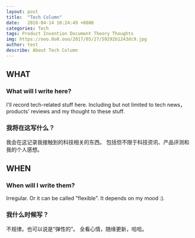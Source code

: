 ```yaml
---
layout: post
title:  "Tech Column"
date:   2016-04-14 10:24:49 +0800
categories: Tech
tags: Product Invention Document Theory Thoughts
img: https://ooo.0o0.ooo/2017/05/27/59292b1243dc9.jpg
author: test
describe: About Tech Column
---
```


## WHAT

### What will I write here?
I'll record tech-related stuff here. Including but not limited to tech news，products' reviews and my thought to these stuff.
### 我将在这写什么？
我会在这记录我接触到的科技相关的东西。 包括但不限于科技资讯、产品评测和我的个人感想。

## WHEN

### When will I write them?
Irregular. Or it can be called "flexible". 
It depends on my mood :).
### 我什么时候写？
不规律。也可以说是“弹性的”。
全看心情，随缘更新，哈哈。

